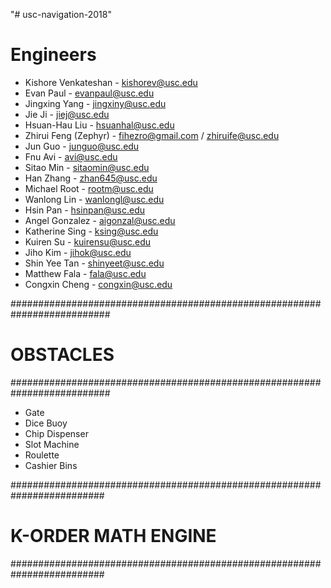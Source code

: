 "# usc-navigation-2018"

# Engineers
- Kishore Venkateshan - kishorev@usc.edu
- Evan Paul - evanpaul@usc.edu
- Jingxing Yang - jingxiny@usc.edu
- Jie Ji - jiej@usc.edu
- Hsuan-Hau Liu - hsuanhal@usc.edu
- Zhirui Feng (Zephyr) - fihezro@gmail.com / zhiruife@usc.edu
- Jun Guo - junguo@usc.edu
- Fnu Avi - avi@usc.edu
- Sitao Min - sitaomin@usc.edu
- Han Zhang - zhan645@usc.edu
- Michael Root - rootm@usc.edu
- Wanlong Lin - wanlongl@usc.edu
- Hsin Pan - hsinpan@usc.edu
- Angel Gonzalez - aigonzal@usc.edu
- Katherine Sing - ksing@usc.edu
- Kuiren Su - kuirensu@usc.edu
- Jiho Kim - jihok@usc.edu
- Shin Yee Tan - shinyeet@usc.edu
- Matthew Fala - fala@usc.edu
- Congxin Cheng - congxin@usc.edu

##########################################################################
# OBSTACLES
##########################################################################
- Gate
- Dice Buoy
- Chip Dispenser
- Slot Machine
- Roulette
- Cashier Bins


#########################################################################
# K-ORDER MATH ENGINE
#########################################################################
